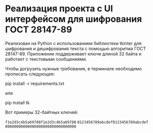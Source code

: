 # Реализация проекта с UI интерфейсом для шифрования ГОСТ 28147-89

Реализован на Python с использованием библиотеки tkinter для шифрования и дешифрования текста с помощью алгоритма ГОСТ 28147-89. Приложение поддерживает ключи длиной 32 байта и работает с текстовыми сообщениями.

Чтобы догрузить нужные требования, в терминале необходимо прописать следующее:


pip install -r requirements.txt


или


pip install tk



Вот примеры 32-байтных ключей:

`f1e2d3c4b5a69788f1e2d3c4b5a69788`
`0123456789abcdef0123456789abcdef`
`00000000000000000000000000000000`

